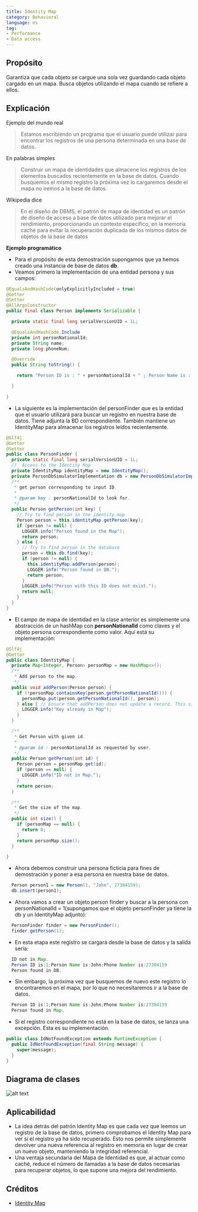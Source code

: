 ```yaml
---
title: Identity Map
category: Behavioral
language: es
tag:
- Performance
- Data access
---
```


## Propósito

Garantiza que cada objeto se cargue una sola vez guardando cada objeto cargado en un mapa.
Busca objetos utilizando el mapa cuando se refiere a ellos.

## Explicación

Ejemplo del mundo real

> Estamos escribiendo un programa que el usuario puede utilizar para encontrar los registros de una persona determinada en una base de datos.

En palabras simples

> Construir un mapa de identidades que almacene los registros de los elementos buscados recientemente en la base de datos. Cuando busquemos el mismo registro la próxima vez lo cargaremos desde el mapa no iremos a la base de datos.

Wikipedia dice

> En el diseño de DBMS, el patrón de mapa de identidad es un patrón de diseño de acceso a base de datos utilizado para mejorar el rendimiento, proporcionando un contexto específico, en la memoria caché para evitar la recuperación duplicada de los mismos datos de objetos de la base de datos

**Ejemplo programático**

* Para el propósito de esta demostración supongamos que ya hemos creado una instancia de base de datos **db**.
* Veamos primero la implementación de una entidad persona y sus campos:

```java
@EqualsAndHashCode(onlyExplicitlyIncluded = true)
@Getter
@Setter
@AllArgsConstructor
public final class Person implements Serializable {

  private static final long serialVersionUID = 1L;

  @EqualsAndHashCode.Include
  private int personNationalId;
  private String name;
  private long phoneNum;

  @Override
  public String toString() {

    return "Person ID is : " + personNationalId + " ; Person Name is : " + name + " ; Phone Number is :" + phoneNum;

  }

}

```

* La siguiente es la implementación del personFinder que es la entidad que el usuario utilizará para buscar un registro en nuestra base de datos. Tiene adjunta la BD correspondiente. También mantiene un IdentityMap para almacenar los registros leídos recientemente.

```java
@Slf4j
@Getter
@Setter
public class PersonFinder {
  private static final long serialVersionUID = 1L;
  //  Access to the Identity Map
  private IdentityMap identityMap = new IdentityMap();
  private PersonDbSimulatorImplementation db = new PersonDbSimulatorImplementation();
  /**
   * get person corresponding to input ID.
   *
   * @param key : personNationalId to look for.
   */
  public Person getPerson(int key) {
    // Try to find person in the identity map
    Person person = this.identityMap.getPerson(key);
    if (person != null) {
      LOGGER.info("Person found in the Map");
      return person;
    } else {
      // Try to find person in the database
      person = this.db.find(key);
      if (person != null) {
        this.identityMap.addPerson(person);
        LOGGER.info("Person found in DB.");
        return person;
      }
      LOGGER.info("Person with this ID does not exist.");
      return null;
    }
  }
}

```

* El campo de mapa de identidad en la clase anterior es simplemente una abstracción de un hashMap con **personNationalId** como claves y el objeto persona correspondiente como valor. Aquí está su implementación:

```java
@Slf4j
@Getter
public class IdentityMap {
  private Map<Integer, Person> personMap = new HashMap<>();
  /**
   * Add person to the map.
   */
  public void addPerson(Person person) {
    if (!personMap.containsKey(person.getPersonNationalId())) {
      personMap.put(person.getPersonNationalId(), person);
    } else { // Ensure that addPerson does not update a record. This situation will never arise in our implementation. Added only for testing purposes.
      LOGGER.info("Key already in Map");
    }
  }

  /**
   * Get Person with given id.
   *
   * @param id : personNationalId as requested by user.
   */
  public Person getPerson(int id) {
    Person person = personMap.get(id);
    if (person == null) {
      LOGGER.info("ID not in Map.");
    }
    return person;
  }

  /**
   * Get the size of the map.
   */
  public int size() {
    if (personMap == null) {
      return 0;
    }
    return personMap.size();
  }

}

```

* Ahora debemos construir una persona ficticia para fines de demostración y poner a esa persona en nuestra base de datos.

```java
  Person person1 = new Person(1, "John", 27304159);
  db.insert(person1);
```

* Ahora vamos a crear un objeto person finder y buscar a la persona con personNationalId = 1(supongamos que el objeto personFinder ya tiene la db y un IdentityMap adjunto):

```java
  PersonFinder finder = new PersonFinder();
  finder.getPerson(1);
```

* En esta etapa este registro se cargará desde la base de datos y la salida sería:

```java
  ID not in Map.
  Person ID is:1;Person Name is:John;Phone Number is:27304159
  Person found in DB.
```

* Sin embargo, la próxima vez que busquemos de nuevo este registro lo encontraremos en el mapa, por lo que no necesitaremos ir a la base de datos.

```java
  Person ID is:1;Person Name is:John;Phone Number is:27304159
  Person found in Map.
```

* Si el registro correspondiente no está en la base de datos, se lanza una excepción. Esta es su implementación.

```java
public class IdNotFoundException extends RuntimeException {
  public IdNotFoundException(final String message) {
    super(message);
  }
}
```

## Diagrama de clases

![alt text](./etc/IdentityMap.png "Identity Map Pattern")

## Aplicabilidad

* La idea detrás del patrón Identity Map es que cada vez que leemos un registro de la base de datos, primero comprobamos el Identity Map para ver si el registro ya ha sido recuperado. Esto nos permite simplemente devolver una nueva referencia al registro en memoria en lugar de crear un nuevo objeto, manteniendo la integridad referencial.
* Una ventaja secundaria del Mapa de Identidad es que, al actuar como caché, reduce el número de llamadas a la base de datos necesarias para recuperar objetos, lo que supone una mejora del rendimiento.

## Créditos

* [Identity Map](https://www.sourcecodeexamples.net/2018/04/identity-map-pattern.html)
